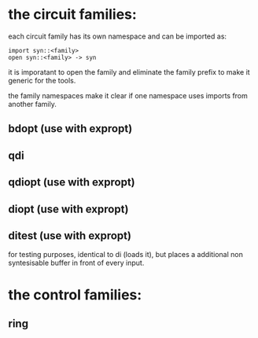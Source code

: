 # the circuit families:

each circuit family has its own namespace and can be imported as:

```
import syn::<family>
open syn::<family> -> syn
```
it is imporatant to open the family and eliminate the family prefix to make it generic for the tools.

the family namespaces make it clear if one namespace uses imports from another family.

## bdopt (use with expropt)

## qdi

## qdiopt (use with expropt)

## diopt  (use with expropt)

## ditest  (use with expropt)

for testing purposes, identical to di (loads it), but places a additional non syntesisable buffer in front of every input.

# the control families:

## ring